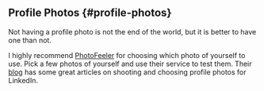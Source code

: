 ## Profile Photos {#profile-photos}

Not having a profile photo is not the end of the world, but it is better to have one than not. 

I highly recommend [PhotoFeeler](https://www.photofeeler.com) for choosing which photo of yourself to use. Pick a few photos of yourself and use their service to test them. Their [blog](https://blog.photofeeler.com) has some great articles on shooting and choosing profile photos for LinkedIn.
